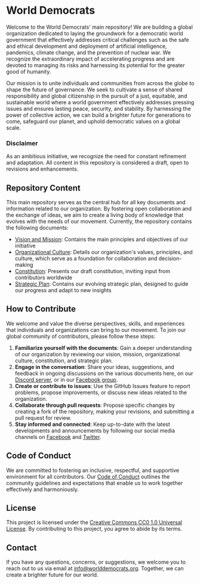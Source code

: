# World Democrats
Welcome to the World Democrats' main repository! We are building a global organization dedicated to laying the groundwork for a democratic world government that effectively addresses critical challenges such as the safe and ethical development and deployment of artificial intelligence, pandemics, climate change, and the prevention of nuclear war. We recognize the extraordinary impact of accelerating progress and are devoted to managing its risks and harnessing its potential for the greater good of humanity.

Our mission is to unite individuals and communities from across the globe to shape the future of governance. We seek to cultivate a sense of shared responsibility and global citizenship in the pursuit of a just, equitable, and sustainable world where a world government effectively addresses pressing issues and ensures lasting peace, security, and stability. By harnessing the power of collective action, we can build a brighter future for generations to come, safeguard our planet, and uphold democratic values on a global scale.

### Disclaimer
As an ambitious initiative, we recognize the need for constant refinement and adaptation. All content in this repository is considered a draft, open to revisions and enhancements.

## Repository Content
This main repository serves as the central hub for all key documents and information related to our organization. By fostering open collaboration and the exchange of ideas, we aim to create a living body of knowledge that evolves with the needs of our movement. Currently, the repository contains the following documents:

- [Vision and Mission](https://github.com/worlddemocrats/federation/blob/main/VISION_AND_MISSION.md): Contains the main principles and objectives of our initiative
- [Organizational Culture](https://github.com/worlddemocrats/federation/blob/main/ORGANIZATIONAL_CULTURE.md): Details our organization's values, principles, and culture, which serve as a foundation for collaboration and decision-making
- [Constitution](https://github.com/worlddemocrats/federation/blob/main/CONSTITUTION.md): Presents our draft constitution, inviting input from contributors worldwide
- [Strategic Plan](https://github.com/worlddemocrats/federation/blob/main/STRATEGIC_PLAN.md): Contains our evolving strategic plan, designed to guide our progress and adapt to new insights

## How to Contribute
We welcome and value the diverse perspectives, skills, and experiences that individuals and organizations can bring to our movement. To join our global community of contributors, please follow these steps:

1. **Familiarize yourself with the documents**: Gain a deeper understanding of our organization by reviewing our vision, mission, organizational culture, constitution, and strategic plan.
2. **Engage in the conversation**: Share your ideas, suggestions, and feedback in ongoing discussions on the various documents here, on our [Discord server](https://discord.gg/KhuwtTPnXa), or in our [Facebook group](https://www.facebook.com/groups/worlddemocrats).
3. **Create or contribute to issues**: Use the GitHub Issues feature to report problems, propose improvements, or discuss new ideas related to the organization.
4. **Collaborate through pull requests**: Propose specific changes by creating a fork of the repository, making your revisions, and submitting a pull request for review.
5. **Stay informed and connected**: Keep up-to-date with the latest developments and announcements by following our social media channels on [Facebook](https://facebook.com/worlddemocratsorg) and [Twitter](https://twitter.com/world_democrats).

## Code of Conduct
We are committed to fostering an inclusive, respectful, and supportive environment for all contributors. Our [Code of Conduct](https://github.com/worlddemocrats/federation/blob/main/CODE_OF_CONDUCT.md) outlines the community guidelines and expectations that enable us to work together effectively and harmoniously.

## License
This project is licensed under the [Creative Commons CC0 1.0 Universal License](https://github.com/worlddemocrats/federation/blob/main/LICENSE). By contributing to this project, you agree to abide by its terms.

## Contact
If you have any questions, concerns, or suggestions, we welcome you to reach out to us via email at info@worlddemocrats.org. Together, we can create a brighter future for our world.

